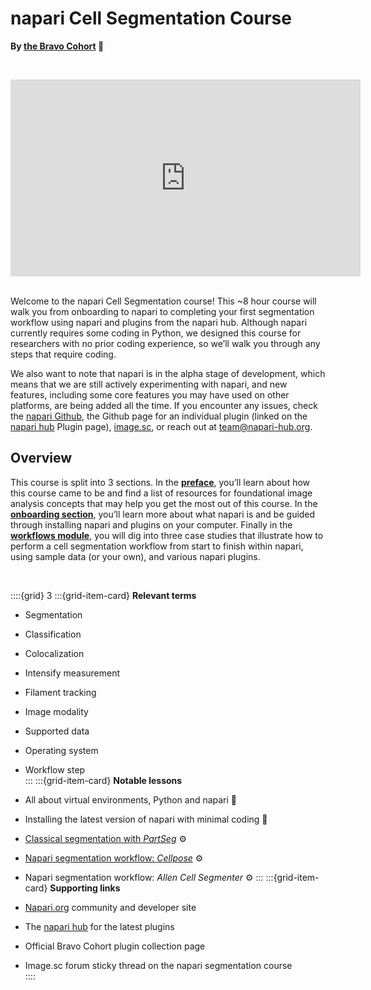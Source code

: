 # napari Cell Segmentation Course

**By [the Bravo Cohort](preface/landing.md) 🔬**

<br><center><iframe width="560" height="315" src="https://www.youtube.com/embed/VXdFOcBCto4" title="YouTube video player" frameborder="0" allow="accelerometer; autoplay; clipboard-write; encrypted-media; gyroscope; picture-in-picture" allowfullscreen></iframe></center> <br>

Welcome to the napari Cell Segmentation course! This ~8 hour course will walk you from onboarding to napari to completing your first segmentation workflow using napari and plugins from the napari hub. Although napari currently requires some coding in Python, we designed this course for researchers with no prior coding experience, so we’ll walk you through any steps that require coding.
 
We also want to note that napari is in the alpha stage of development, which means that we are still actively experimenting with napari, and new features, including some core features you may have used on other platforms, are being added all the time. If you encounter any issues, check the [napari Github](https://github.com/napari/napari), the Github page for an individual plugin (linked on the [napari hub](https://www.napari-hub.org/) Plugin page), [image.sc](https://forum.image.sc/tag/napari), or reach out at team@napari-hub.org.
 
## Overview
This course is split into 3 sections. In the **[preface](preface/landing.md)**, you’ll learn about how this course came to be and find a list of resources for foundational image analysis concepts that may help you get the most out of this course. In the **[onboarding section](onboard/landing.md)**, you’ll learn more about what napari is and be guided through installing napari and plugins on your computer. Finally in the **[workflows module](workflow/landing.md)**, you will dig into three case studies that illustrate how to perform a cell segmentation workflow from start to finish within napari, using sample data (or your own), and various napari plugins.

<br>
 
 ::::{grid} 3
:::{grid-item-card}  **Relevant terms**
- Segmentation 

- Classification  
  
- Colocalization  
  
- Intensify measurement   
  
- Filament tracking  
  
- Image modality   
  
- Supported data  
  
- Operating system  
  
- Workflow step  
:::
:::{grid-item-card}  **Notable lessons**
- All about virtual environments, Python and napari 🐍
  
- Installing the latest version of napari with minimal coding 💽  

- [Classical segmentation with *PartSeg*](workflow/partseg.md) ⚙️
  
- [Napari segmentation workflow: *Cellpose*](workflow/cellpose.md) ⚙️
  
- Napari segmentation workflow: *Allen Cell Segmenter* ⚙️
:::
:::{grid-item-card}  **Supporting links**
- [Napari.org](https://napari.org) community and developer site

- The [napari hub](https://napari-hub.org) for the latest plugins

- Official Bravo Cohort plugin collection page   

- Image.sc forum sticky thread on the napari segmentation course  
::::
